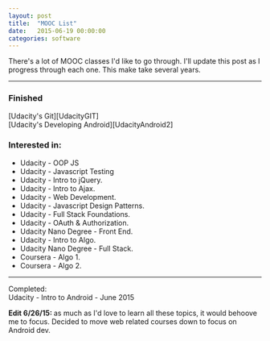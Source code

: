 ```yaml
---
layout: post
title:  "MOOC List"
date:   2015-06-19 00:00:00
categories: software 
---
```


There's a lot of MOOC classes I'd like to go through. I'll update this post as I progress through each one. This make take several years.

<hr>

<h3>Finished</h3>
[Udacity's Git][UdacityGIT]<br>
[Udacity's Developing Android][UdacityAndroid2]<br>

<h3>Interested in:</h3>

<ul>
	<li>Udacity - OOP JS</li>
	<li>Udacity - Javascript Testing</li>
	<li>Udacity - Intro to jQuery.</li>
	<li>Udacity - Intro to Ajax.</li>
	<li>Udacity - Web Development.</li>
	<li>Udacity - Javascript Design Patterns.</li>
	<li>Udacity - Full Stack Foundations.</li>
	<li>Udacity - OAuth & Authorization.</li>
	<li>Udacity Nano Degree - Front End.</li>
	<li>Udacity - Intro to Algo.</li>
	<li>Udacity Nano Degree - Full Stack.</li>
	<li>Coursera - Algo 1.</li>
	<li>Coursera - Algo 2.</li>
</ul>

<hr>

Completed:<br>
Udacity - Intro to Android - June 2015


<b>Edit 6/26/15: </b> as much as I'd love to learn all these topics, it would behoove me to focus. Decided to move web related courses down to focus on Android dev.

[UdacityOOP]:   https://www.udacity.com/course/object-oriented-javascript--ud015
[UdacityGIT]:   https://www.udacity.com/course/how-to-use-git-and-github--ud775
[UdacityAndroid2]:   https://www.udacity.com/course/developing-android-apps--ud853